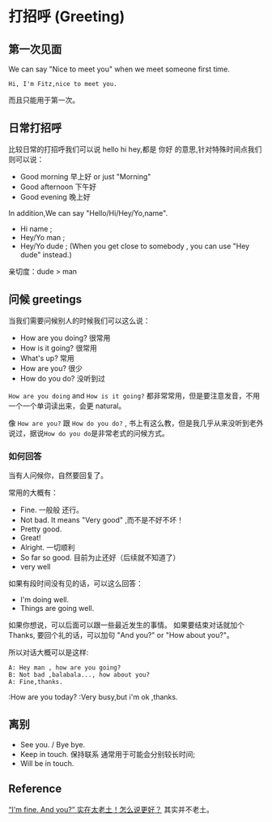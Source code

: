 # 打招呼 (Greeting)

## 第一次见面

We can say "Nice to meet you" when we meet someone first time.

`Hi, I'm Fitz,nice to meet you.` 

而且只能用于第一次。

## 日常打招呼

比较日常的打招呼我们可以说 hello hi hey,都是 你好 的意思,针对特殊时间点我们则可以说：

- Good morning 早上好 or just "Morning"  
- Good afternoon 下午好
- Good evening 晚上好

In addition,We can say "Hello/Hi/Hey/Yo,name".

- Hi name ;
- Hey/Yo man ;
- Hey/Yo dude ; (When you get close to somebody , you can use "Hey dude" instead.)

亲切度：dude > man

## 问候 greetings

当我们需要问候别人的时候我们可以这么说：

- How are you doing?  很常用
- How is it going? 很常用
- What's up? 常用
- How are you? 很少
- How do you do? 没听到过

`How are you doing` and `How is it going?`  都非常常用，但是要注意发音，不用一个一个单词读出来，会更 natural。

像 `How are you?` 跟 `How do you do?` , 书上有这么教，但是我几乎从来没听到老外说过，据说`How do you do`是非常老式的问候方式。

### 如何回答

当有人问候你，自然要回复了。

常用的大概有：

- Fine.  一般般 还行。
- Not bad. It means "Very good" ,而不是不好不坏！
- Pretty good.
- Great!
- Alright. 一切顺利
- So far so good.  目前为止还好（后续就不知道了）
- very well

如果有段时间没有见的话，可以这么回答：

- I'm doing well. 
- Things are going well.

如果你想说，可以后面可以跟一些最近发生的事情。
如果要结束对话就加个 Thanks, 要回个礼的话，可以加句 "And you?" or "How about you?"。

所以对话大概可以是这样:

```
A: Hey man , how are you going?
B: Not bad ,balabala..., how about you?
A: Fine,thanks.
```

:How are you today?
:Very busy,but i'm ok ,thanks.

## 离别

- See you. / Bye bye. 
- Keep in touch. 保持联系  通常用于可能会分别较长时间;
- Will be in touch. 


## Reference

[“I'm fine. And you?” 实在太老土！怎么说更好？](https://mp.weixin.qq.com/s?__biz=MjM5OTMwMjYyMw==&mid=2651796859&idx=1&sn=68c15831cf837aff3a77cc9f6370f4df&chksm=bcc611cb8bb198dd80f193bb0798e91d24a5284a5d3a38b122aa74601f88cd2a643461c110a6&scene=0)
其实并不老土。


